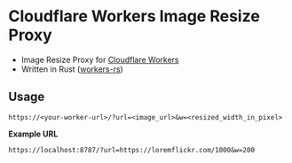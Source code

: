 # Cloudflare Workers Image Resize Proxy

- Image Resize Proxy for [Cloudflare Workers](https://workers.cloudflare.com/)
- Written in Rust ([workers-rs](https://github.com/cloudflare/workers-rs))

## Usage

```
https://<your-worker-url>/?url=<image_url>&w=<resized_width_in_pixel>
```

**Example URL**

```
https://localhost:8787/?url=https://loremflickr.com/1000&w=200
```
